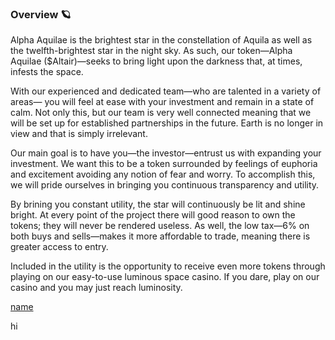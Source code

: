 ### Overview 🪐
Alpha Aquilae is the brightest star in the constellation of Aquila as well as the twelfth-brightest star in the night sky. As such, our token—Alpha Aquilae ($Altair)—seeks to bring light upon the darkness that, at times, infests the space. 

With our experienced and dedicated team—who are talented in a variety of areas— you will feel at ease with your investment and remain in a state of calm. Not only this, but our team is very well connected meaning that we will be set up for established partnerships in the future.  Earth is no longer in view and that is simply irrelevant. 

Our main goal is to have you—the investor—entrust us with expanding your investment. We want this to be a token surrounded by feelings of euphoria and excitement avoiding any notion of fear and worry. To accomplish this, we will pride ourselves in bringing you continuous transparency and utility. 

By brining you constant utility, the star will continuously be lit and shine bright. At every point of the project there will good reason to own the tokens; they will never be rendered useless. As well, the low tax—6% on both buys and sells—makes it more affordable to trade, meaning there is greater access to entry. 

Included in the utility is the opportunity to receive even more tokens through playing on our easy-to-use luminous space casino. If you dare, play on our casino and you may just reach luminosity.

[name](link)



<!--
**mission-altair/mission-altair** is a ✨ _special_ ✨ repository because its `README.md` (this file) appears on your GitHub profile.

Here are some ideas to get you started:

- 🔭 I’m currently working on ...
- 🌱 I’m currently learning ...
- 👯 I’m looking to collaborate on ...
- 🤔 I’m looking for help with ...
- 💬 Ask me about ...
- 📫 How to reach me: ...
- 😄 Pronouns: ...
- ⚡ Fun fact: ...
-->hi
